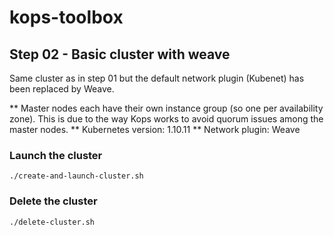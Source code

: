 # kops-toolbox

## Step 02 - Basic cluster with weave

Same cluster as in step 01 but the default network plugin (Kubenet) has been replaced by Weave. 

** Master nodes each have their own instance group (so one per availability zone). This is due to the way Kops works to avoid quorum issues among the master nodes.
** Kubernetes version: 1.10.11
** Network plugin: Weave


### Launch the cluster

```
./create-and-launch-cluster.sh
```

### Delete the cluster

```
./delete-cluster.sh
```